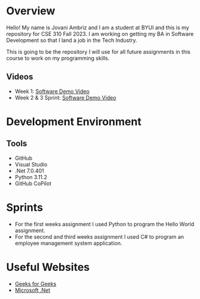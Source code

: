 # Overview

Hello! My name is Jovani Ambriz and I am a student at BYUI and this is my repository for CSE 310 Fall 2023. I am working on getting my BA in Software Development so that I land a job in the Tech Industry.

This is going to be the repository I will use for all future assignments in this course to work on my programming skills.

## Videos
* Week 1:
[Software Demo Video](https://youtu.be/fZ0BJqXalm4)
* Week 2 & 3 Sprint:
[Software Demo Video](https://youtu.be/MaSY4vMzblA)

# Development Environment

## Tools 
* GitHub
* Visual Studio
* .Net 7.0.401
* Python 3.11.2
* GitHub CoPilot

# Sprints
* For the first weeks assignment I used Python to program the Hello World assignment.
* For the second and third weeks assignment I used C# to program an employee management system application.

# Useful Websites

* [Geeks for Geeks](https://www.geeksforgeeks.org/)
* [Microsoft .Net](https://learn.microsoft.com/en-us/dotnet/csharp/programming-guide/?redirectedfrom=MSDN)
